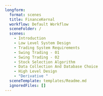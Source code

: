 ```yaml
---
longform:
  format: scenes
  title: FinanceKernal
  workflow: Default Workflow
  sceneFolder: /
  scenes:
    - Introduction
    - Low Level System Design
    - Trading System Requirements
    - Swing Trading - 01
    - Swing Trading - 02
    - Stock Selection Algorithm
    - Data Collection And Database Choice
    - High Level Design
    - "Derivative "
  sceneTemplate: templates/Readme.md
  ignoredFiles: []
---
```

